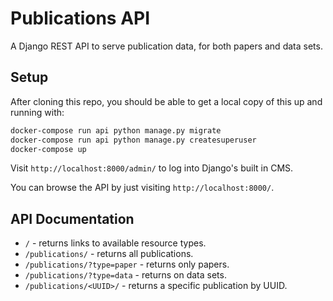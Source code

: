 # Publications API

A Django REST API to serve publication data, for both papers and data sets.

## Setup

After cloning this repo, you should be able to get a local copy of this up and
running with:

```bash
docker-compose run api python manage.py migrate
docker-compose run api python manage.py createsuperuser
docker-compose up
```

Visit `http://localhost:8000/admin/` to log into Django's built in CMS.

You can browse the API by just visiting `http://localhost:8000/`.

## API Documentation

* `/` - returns links to available resource types.
* `/publications/` - returns all publications.
* `/publications/?type=paper` - returns only papers.
* `/publications/?type=data` - returns on data sets.
* `/publications/<UUID>/` - returns a specific publication by UUID.
